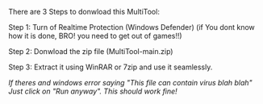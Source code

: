 There are 3 Steps to donwload this MultiTool:

Step 1: Turn of Realtime Protection (Windows Defender)
(if You dont know how it is done, BRO! you need to get out of games!!)

Step 2: Donwload the zip file (MultiTool-main.zip)

Step 3: Extract it using WinRAR or 7zip and use it seamlessly.

*If theres and windows error saying "This file can contain virus blah blah" Just click on "Run anyway". This should work fine!*
